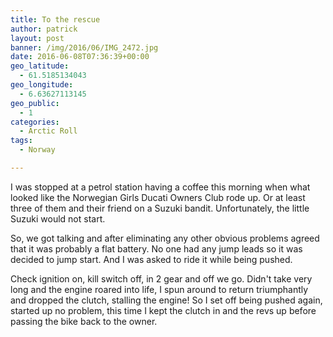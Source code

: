 ```yaml
---
title: To the rescue
author: patrick
layout: post
banner: /img/2016/06/IMG_2472.jpg
date: 2016-06-08T07:36:39+00:00
geo_latitude:
  - 61.5185134043
geo_longitude:
  - 6.63627113145
geo_public:
  - 1
categories:
  - Arctic Roll
tags:
  - Norway

---
```

I was stopped at a petrol station having a coffee this morning when what looked like the Norwegian Girls Ducati Owners Club rode up. Or at least three of them and their friend on a Suzuki bandit. Unfortunately, the little Suzuki would not start.

So, we got talking and after eliminating any other obvious problems agreed that it was probably a flat battery. No one had any jump leads so it was decided to jump start. And I was asked to ride it while being pushed.

Check ignition on, kill switch off, in 2 gear and off we go. Didn't take very long and the engine roared into life, I spun around to return triumphantly and dropped the clutch, stalling the engine! So I set off being pushed again, started up no problem, this time I kept the clutch in and the revs up before passing the bike back to the owner.
